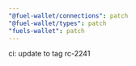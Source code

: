 ```yaml
---
"@fuel-wallet/connections": patch
"@fuel-wallet/types": patch
"fuels-wallet": patch
---
```


ci: update to tag rc-2241
